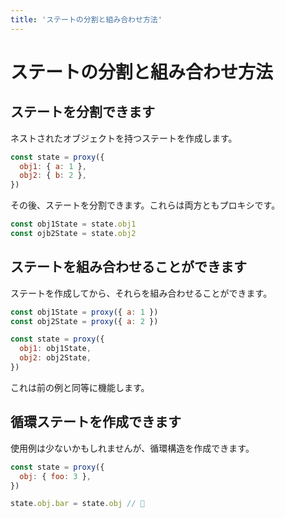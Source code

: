 ```yaml
---
title: 'ステートの分割と組み合わせ方法'
---
```


# ステートの分割と組み合わせ方法

## ステートを分割できます

ネストされたオブジェクトを持つステートを作成します。

```js
const state = proxy({
  obj1: { a: 1 },
  obj2: { b: 2 },
})
```

その後、ステートを分割できます。これらは両方ともプロキシです。

```js
const obj1State = state.obj1
const ojb2State = state.obj2
```

## ステートを組み合わせることができます

ステートを作成してから、それらを組み合わせることができます。

```js
const obj1State = proxy({ a: 1 })
const obj2State = proxy({ a: 2 })

const state = proxy({
  obj1: obj1State,
  obj2: obj2State,
})
```

これは前の例と同等に機能します。

## 循環ステートを作成できます

使用例は少ないかもしれませんが、循環構造を作成できます。

```js
const state = proxy({
  obj: { foo: 3 },
})

state.obj.bar = state.obj // 🤯
```
